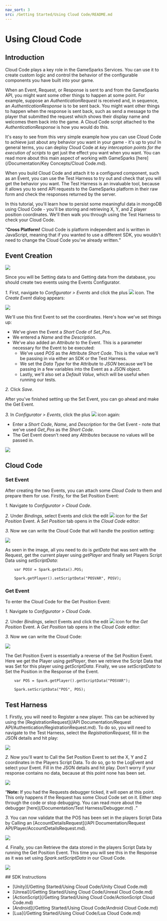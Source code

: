 ```yaml
---
nav_sort: 3
src: /Getting Started/Using Cloud Code/README.md
---
```


# Using Cloud Code

## Introduction

Cloud Code plays a key role in the GameSparks Services. You can use it to create custom logic and control the behavior of the configurable components you have built into your game.

When an Event, Request, or Response is sent to and from the GameSparks API, you might want some other things to happen at some point. For example, suppose an *AuthenticationRequest* is received and, in sequence, an *AuthenticationResponse* is to be sent back. You might want other things to happen when the response is sent back, such as send a message to the player that submitted the request which shows their display name and welcomes them back into the game. A Cloud Code script attached to the *AuthenticationResponse* is how you would do this.

It's easy to see from this very simple example how you can use Cloud Code to achieve just about any behavior you want in your game - it's up to you! In general terms, you can deploy Cloud Code at *key interception points for the execution of scripts* to get just the effect you want when you want. You can read more about this main aspect of working with GameSparks [here](/Documentation/Key Concepts/Cloud Code.md).

When you build Cloud Code and attach it to a configured component, such as an Event, you can use the Test Harness to try out and check that you will get the behavior you want.
The Test Harness is an invaluable tool, because it allows you to send API requests to the GameSparks platform in their raw form and check the responses returned by the server.

In this tutorial, you'll learn how to persist some meaningful data in mongoDB using Cloud Code - you'll be storing and retrieving X, Y, and Z player position coordinates. We'll then walk you through using the Test Harness to check your Cloud Code.

<q>**Cross Platform!** Cloud Code is platform independent and is written in JavaScript, meaning that if you wanted to use a different SDK, you wouldn't need to change the Cloud Code you've already written.</q>

## Event Creation

![](img/UsingCloudCode/10.png)

Since you will be Setting data to and Getting data from the database, you should create two events using the Events Configurator.

*1.* First, navigate to *Configurator > Events* and click the plus ![](/img/fa/plus.png) icon. The *Create Event* dialog appears:

![](img/UsingCloudCode/11.png)

We'll use this first Event to set the coordinates. Here's how we've set things up:
* We've given the Event a *Short Code* of *Set_Pos*.
* We entered a *Name* and the *Description*.
* We've also added an *Attribute* to the Event. This is a parameter necessary for the Event to be executed:
  * We've used *POS* as the Attribute *Short Code*. This is the value we'll be passing in via either an SDK or the Test Harness.
  * We set the *Data Type* for the Attribute to *JSON* because we'll be passing in a few variables into the Event as a JSON object.
  * Lastly, we'll also set a *Default Value*, which will be useful when running our tests.

*2.* Click *Save*.

After you've finished setting up the Set Event, you can go ahead and make the Get Event.

*3.* In *Configurator > Events*, click the plus ![](/img/fa/plus.png) icon again:
* Enter a *Short Code*, *Name*, and *Description* for the Get Event - note that we've used *Get_Pos* as the *Short Code*.
* The Get Event doesn't need any *Attributes* because no values will be passed in.

![](img/UsingCloudCode/12.png)

## Cloud Code

### Set Event

After creating the two Events, you can attach some *Cloud Code* to them and prepare them for use. Firstly, for the Set Position Event:

*1.* Navigate to *Configurator > Cloud Code*.

*2.* Under *Bindings*, select Events and click the edit ![](/img/fa/file-o.png) icon for the *Set Position* Event. A *Set Position* tab opens in the *Cloud Code* editor:

*3.* Now we can write the Cloud Code that will handle the position setting:

![](img/UsingCloudCode/15.png)

As seen in the image, all you need to do is *getData* that was sent with the Request, get the current player using *getPlayer* and finally set Players Script Data using *setScriptData*:


```
    var POSV = Spark.getData().POS;

    Spark.getPlayer().setScriptData("POSVAR", POSV);
```

### Get Event

To enter the Cloud Code for the Get Position Event:

*1.* Navigate to *Configurator > Cloud Code*.

*2.* Under *Bindings*, select Events and click the edit ![](/img/fa/file-o.png) icon for the *Get Position* Event. A *Get Position* tab opens in the *Cloud Code* editor:

*3.* Now we can write the Cloud Code:  

![](img/UsingCloudCode/16.png)

The Get Position Event is essentially a reverse of the Set Position Event. Here we get the Player using *getPlayer*, then we retrieve the Script Data that was Set for this player using *getScriptData*. Finally, we use *setScriptData* to Set the Position in the Response of the Event.


```
    var POS = Spark.getPlayer().getScriptData("POSVAR");

    Spark.setScriptData("POS", POS);

```

## Test Harness

*1.* Firstly, you will need to Register a new player. This can be achieved by using the [RegistrationRequest](/API Documentation/Request API/Authentication/RegistrationRequest.md). To do so, you will need to navigate to the Test Harness, select the *RegistrationRequest*, fill in the JSON details and hit play:

![](img/UsingCloudCode/6.png)

*2.* Now you'll want to Call the Set Position Event to set the X, Y and Z coordinates in the Players Script Data. To do so, go to the LogEvent and select your Event. Fill in the JSON details and hit play. Don't worry if your response contains no data, because at this point none has been set. 

![](img/UsingCloudCode/7.png)

<q>**Note:** If you had the Requests debugger ticked, it will open at this point. This only happens if the Request has some Cloud Code set on it. Either step through the code or stop debugging. You can read more about the debugger [here](/Documentation/Test Harness/Debugger.md) .</q>

*3.* You can now validate that the POS has been set in the players Script Data by Calling an [AccountDetailsRequest](/API Documentation/Request API/Player/AccountDetailsRequest.md).

![](img/UsingCloudCode/8.png)

*4.* Finally, you can Retrieve the data stored in the players Script Data by running the Get Position Event. This time you will see this in the Response as it was set using *Spark.setScriptData* in our Cloud Code.


![](img/UsingCloudCode/9.png)


## SDK Instructions

* [Unity](/Getting Started/Using Cloud Code/Unity Cloud Code.md)
* [Unreal](/Getting Started/Using Cloud Code/Unreal Cloud Code.md)
* [ActionScript](/Getting Started/Using Cloud Code/ActionScript Cloud Code.md)
* [Android](/Getting Started/Using Cloud Code/Android Cloud Code.md)
* [Lua](/Getting Started/Using Cloud Code/Lua Cloud Code.md)
